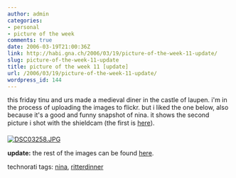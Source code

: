 ```yaml
---
author: admin
categories:
- personal
- picture of the week
comments: true
date: 2006-03-19T21:00:36Z
link: http://habi.gna.ch/2006/03/19/picture-of-the-week-11-update/
slug: picture-of-the-week-11-update
title: picture of the week 11 [update]
url: /2006/03/19/picture-of-the-week-11-update/
wordpress_id: 144
---
```


this friday tinu and urs made a medieval diner in the castle of laupen. i'm in the process of uploading the images to flickr. but i liked the one below, also because it's a good and funny snapshot of nina. it shows the second picture i shot with the shieldcam  (the first is [here](http://www.flickr.com/photos/habi/114875181/)).



[![DSC03258.JPG](http://habi.gna.ch/blog/images/DSC03258-tm.jpg)](http://habi.gna.ch/blog/images/DSC03258.jpg)







**update:** the rest of the images can be found [here](http://flickr.com/photos/habi/sets/72057594085755073/).





technorati tags: [nina](http://www.technorati.com/tag/nina), [ritterdinner](http://www.technorati.com/tag/ritterdinner)
